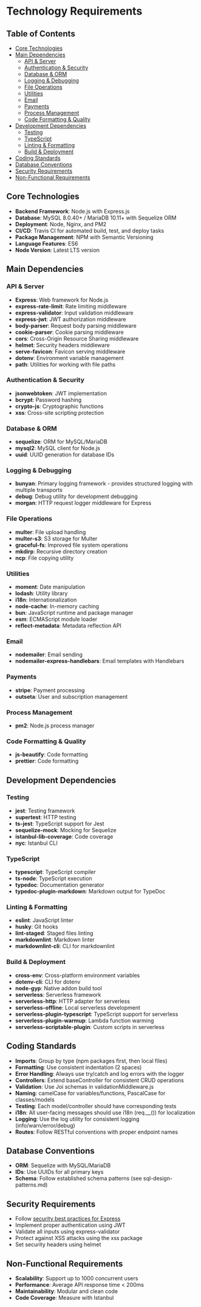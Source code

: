 # Technology Requirements

## Table of Contents

- [Core Technologies](#core-technologies)
- [Main Dependencies](#main-dependencies)
  - [API & Server](#api--server)
  - [Authentication & Security](#authentication--security)
  - [Database & ORM](#database--orm)
  - [Logging & Debugging](#logging--debugging)
  - [File Operations](#file-operations)
  - [Utilities](#utilities)
  - [Email](#email)
  - [Payments](#payments)
  - [Process Management](#process-management)
  - [Code Formatting & Quality](#code-formatting--quality)
- [Development Dependencies](#development-dependencies)
  - [Testing](#testing)
  - [TypeScript](#typescript)
  - [Linting & Formatting](#linting--formatting)
  - [Build & Deployment](#build--deployment)
- [Coding Standards](#coding-standards)
- [Database Conventions](#database-conventions)
- [Security Requirements](#security-requirements)
- [Non-Functional Requirements](#non-functional-requirements)

## Core Technologies

- **Backend Framework**: Node.js with Express.js
- **Database**: MySQL 8.0.40+ / MariaDB 10.11+ with Sequelize ORM
- **Deployment**: Node, Nginx, and PM2
- **CI/CD**: Travis CI for automated build, test, and deploy tasks
- **Package Management**: NPM with Semantic Versioning
- **Language Features**: ES6
- **Node Version**: Latest LTS version

## Main Dependencies

### API & Server

- **Express**: Web framework for Node.js
- **express-rate-limit**: Rate limiting middleware
- **express-validator**: Input validation middleware
- **express-jwt**: JWT authorization middleware
- **body-parser**: Request body parsing middleware
- **cookie-parser**: Cookie parsing middleware
- **cors**: Cross-Origin Resource Sharing middleware
- **helmet**: Security headers middleware
- **serve-favicon**: Favicon serving middleware
- **dotenv**: Environment variable management
- **path**: Utilities for working with file paths

### Authentication & Security

- **jsonwebtoken**: JWT implementation
- **bcrypt**: Password hashing
- **crypto-js**: Cryptographic functions
- **xss**: Cross-site scripting protection

### Database & ORM

- **sequelize**: ORM for MySQL/MariaDB
- **mysql2**: MySQL client for Node.js
- **uuid**: UUID generation for database IDs

### Logging & Debugging

- **bunyan**: Primary logging framework - provides structured logging with multiple transports
- **debug**: Debug utility for development debugging
- **morgan**: HTTP request logger middleware for Express

### File Operations

- **multer**: File upload handling
- **multer-s3**: S3 storage for Multer
- **graceful-fs**: Improved file system operations
- **mkdirp**: Recursive directory creation
- **ncp**: File copying utility

### Utilities

- **moment**: Date manipulation
- **lodash**: Utility library
- **i18n**: Internationalization
- **node-cache**: In-memory caching
- **bun**: JavaScript runtime and package manager
- **esm**: ECMAScript module loader
- **reflect-metadata**: Metadata reflection API

### Email

- **nodemailer**: Email sending
- **nodemailer-express-handlebars**: Email templates with Handlebars

### Payments

- **stripe**: Payment processing
- **outseta**: User and subscription management

### Process Management

- **pm2**: Node.js process manager

### Code Formatting & Quality

- **js-beautify**: Code formatting
- **prettier**: Code formatting

## Development Dependencies

### Testing

- **jest**: Testing framework
- **supertest**: HTTP testing
- **ts-jest**: TypeScript support for Jest
- **sequelize-mock**: Mocking for Sequelize
- **istanbul-lib-coverage**: Code coverage
- **nyc**: Istanbul CLI

### TypeScript

- **typescript**: TypeScript compiler
- **ts-node**: TypeScript execution
- **typedoc**: Documentation generator
- **typedoc-plugin-markdown**: Markdown output for TypeDoc

### Linting & Formatting

- **eslint**: JavaScript linter
- **husky**: Git hooks
- **lint-staged**: Staged files linting
- **markdownlint**: Markdown linter
- **markdownlint-cli**: CLI for markdownlint

### Build & Deployment

- **cross-env**: Cross-platform environment variables
- **dotenv-cli**: CLI for dotenv
- **node-gyp**: Native addon build tool
- **serverless**: Serverless framework
- **serverless-http**: HTTP adapter for serverless
- **serverless-offline**: Local serverless development
- **serverless-plugin-typescript**: TypeScript support for serverless
- **serverless-plugin-warmup**: Lambda function warming
- **serverless-scriptable-plugin**: Custom scripts in serverless

## Coding Standards

- **Imports**: Group by type (npm packages first, then local files)
- **Formatting**: Use consistent indentation (2 spaces)
- **Error Handling**: Always use try/catch and log errors with the logger
- **Controllers**: Extend baseController for consistent CRUD operations
- **Validation**: Use Joi schemas in validationMiddleware.js
- **Naming**: camelCase for variables/functions, PascalCase for classes/models
- **Testing**: Each model/controller should have corresponding tests
- **i18n**: All user-facing messages should use i18n (req.__()) for localization
- **Logging**: Use the log utility for consistent logging (info/warn/error/debug)
- **Routes**: Follow RESTful conventions with proper endpoint names

## Database Conventions

- **ORM**: Sequelize with MySQL/MariaDB
- **IDs**: Use UUIDs for all primary keys
- **Schema**: Follow established schema patterns (see sql-design-patterns.md)

## Security Requirements

- Follow [security best practices for Express](https://expressjs.com/en/advanced/best-practice-security.html)
- Implement proper authentication using JWT
- Validate all inputs using express-validator
- Protect against XSS attacks using the xss package
- Set security headers using helmet

## Non-Functional Requirements

- **Scalability**: Support up to 1000 concurrent users
- **Performance**: Average API response time < 200ms
- **Maintainability**: Modular and clean code
- **Code Coverage**: Measure with Istanbul
